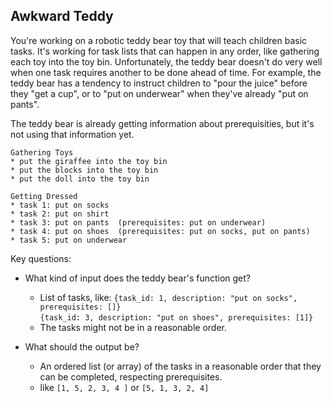 ## Awkward Teddy

You're working on a robotic teddy bear toy that will teach children basic tasks. It's working for task lists that can happen in any order, like gathering each toy into the toy bin. Unfortunately, the teddy bear doesn't do very well when one task requires another to be done ahead of time.  For example, the teddy bear has a tendency to instruct children to "pour the juice" before they "get a cup", or to "put on underwear" when they've already "put on pants".

The teddy bear is already getting information about prerequisities, but it's not using that information yet.

```
Gathering Toys
* put the giraffee into the toy bin
* put the blocks into the toy bin
* put the doll into the toy bin
```

```
Getting Dressed
* task 1: put on socks 
* task 2: put on shirt
* task 3: put on pants  (prerequisites: put on underwear)
* task 4: put on shoes  (prerequisites: put on socks, put on pants)
* task 5: put on underwear 
```

Key questions:
* What kind of input does the teddy bear's function get?
	* List of tasks, like:
		`{task_id: 1, description: "put on socks", prerequisites: []}`    
		`{task_id: 3, description: "put on shoes", prerequisites: [1]}`
	* The tasks might not be in a reasonable order.


* What should the output be?
	* An ordered list (or array) of the tasks in a reasonable order that they can be completed, respecting prerequisites. 
	* like `[1, 5, 2, 3, 4 ]` or `[5, 1, 3, 2, 4]`

